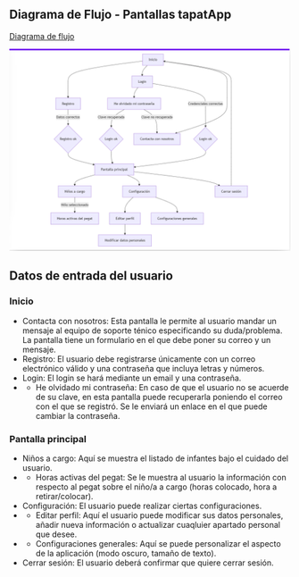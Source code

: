 ## Diagrama de Flujo - Pantallas tapatApp

[Diagrama de flujo](pantallasTapatApp.mermaid)

![alt text](image.png)

## Datos de entrada del usuario

### Inicio

- Contacta con nosotros: Esta pantalla le permite al usuario mandar un mensaje al equipo de soporte ténico especificando su duda/problema. La pantalla tiene un formulario en el que debe poner su correo y un mensaje.
- Registro: El usuario debe registrarse únicamente con un correo electrónico válido y una contraseña que incluya letras y números.
- Login: El login se hará mediante un email y una contraseña.
- - He olvidado mi contraseña: En caso de que el usuario no se acuerde de su clave, en esta pantalla puede recuperarla poniendo el correo con el que se registró. Se le enviará un enlace en el que puede cambiar la contraseña.

### Pantalla principal

- Niños a cargo: Aquí se muestra el listado de infantes bajo el cuidado del usuario.
- - Horas activas del pegat: Se le muestra al usuario la información con respecto al pegat sobre el niño/a a cargo (horas colocado, hora a retirar/colocar).
- Configuración: El usuario puede realizar ciertas configuraciones.
- - Editar perfil: Aquí el usuario puede modificar sus datos personales, añadir nueva información o actualizar cuaqluier apartado personal que desee.
- - Configuraciones generales: Aquí se puede personalizar el aspecto de la aplicación (modo oscuro, tamaño de texto).
- Cerrar sesión: El usuario deberá confirmar que quiere cerrar sesión.